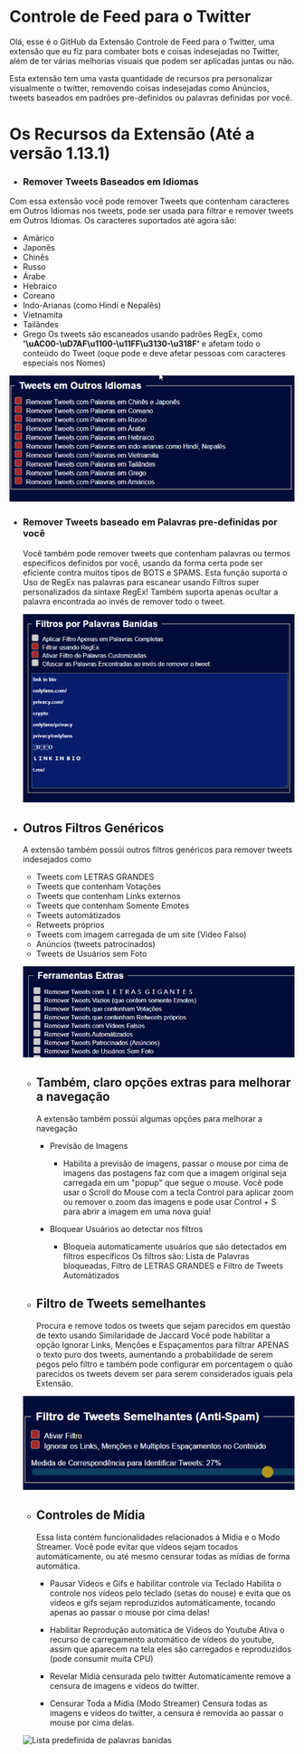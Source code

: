 # Controle de Feed para o Twitter

Olá, esse é o GitHub da Extensão Controle de Feed para o Twitter, uma extensão que eu fiz para combater bots e coisas indesejadas no Twitter, além de ter várias melhorias visuais que podem ser aplicadas juntas ou não.

Esta extensão tem uma vasta quantidade de recursos pra personalizar visualmente o twitter, removendo coisas indesejadas como Anúncios, tweets baseados em padrões pre-definidos ou palavras definidas por você.

# Os Recursos da Extensão (Até a versão 1.13.1)

- ### Remover Tweets Baseados em Idiomas

Com essa extensão você pode remover Tweets que contenham caracteres em Outros Idiomas nos tweets, pode ser usada para filtrar e remover tweets em Outros Idiomas.
Os caracteres suportados até agora são:
- Amárico
- Japonês
- Chinês
- Russo
- Árabe
- Hebraico
- Coreano
- Indo-Arianas (como Hindí e Nepalês)
- Vietnamita
- Tailândes
- Grego
 Os tweets são escaneados usando padrões RegEx, como **'\\uAC00-\\uD7AF\\u1100-\\u11FF\\u3130-\\u318F'** e afetam todo o conteúdo do Tweet (oque pode e deve afetar pessoas com caracteres especiais nos Nomes)

![Lista de Idiomas Suportados](img/idiomas.png)









- ### Remover Tweets baseado em Palavras pre-definidas por você
  Você também pode remover tweets que contenham palavras ou termos especificos definidos por você, usando da forma certa pode ser eficiente contra muitos tipos de BOTS e SPAMS. Esta função suporta o Uso de RegEx nas palavras para escanear usando Filtros super personalizados da sintaxe RegEx!
  Também suporta apenas ocultar a palavra encontrada ao invés de remover todo o tweet.

  ![Lista predefinida de palavras banidas](img/predefinidas.png)


- ## Outros Filtros Genéricos
  A extensão também possúi outros filtros genéricos para remover tweets indesejados como
  - Tweets com LETRAS GRANDES
  - Tweets que contenham Votações
  - Tweets que contenham Links externos
  - Tweets que contenham Somente Emotes
  - Tweets automátizados
  - Retweets próprios
  - Tweets com imagem carregada de um site (Video Falso)
  - Anúncios (tweets patrocinados)
  - Tweets de Usuários sem Foto
    
  ![Lista predefinida de palavras banidas](img/extraFiltros.png)


  - ## Também, claro opções extras para melhorar a navegação
    A extensão também possúi algumas opções para melhorar a navegação
    - Previsão de Imagens
       - Habilita a previsão de imagens, passar o mouse por cima de imagens das postagens faz com que a imagem original seja carregada em um "popup" que segue o mouse. Você pode usar o Scroll do Mouse com a tecla Control para aplicar zoom ou remover o zoom das imagens e pode usar Control + S para abrir a imagem em uma nova guia!
     
    - Bloquear Usuários ao detectar nos filtros
       - Bloqueia automaticamente usuários que são detectados em filtros específicos
      Os filtros são: Lista de Palavras bloqueadas, Filtro de LETRAS GRANDES e Filtro de Tweets Automátizados


  
   - ## Filtro de Tweets semelhantes
     Procura e remove todos os tweets que sejam parecidos em questão de texto usando Similaridade de Jaccard
     Você pode habilitar a opção Ignorar Links, Menções e Espaçamentos para filtrar APENAS o texto puro dos tweets, aumentando a probabilidade de serem pegos pelo filtro e também pode configurar em porcentagem o quão parecidos os tweets devem ser para serem considerados iguais pela Extensão. 
    
  ![Lista predefinida de palavras banidas](img/semelhantes.png)


   - ## Controles de Mídia
     Essa lista contém funcionalidades relacionados á Mídia e o Modo Streamer. Você pode evitar que vídeos sejam tocados automáticamente, ou até mesmo censurar todas as mídias de forma automática.

     - Pausar Vídeos e Gifs e habilitar controle via Teclado
       Habilita o controle nos vídeos pelo teclado (setas do nouse) e evita que os vídeos e gifs sejam reproduzidos automáticamente, tocando apenas ao passar o mouse por cima delas!

     - Habilitar Reprodução automática de Vídeos do Youtube
       Ativa o recurso de carregamento automático de vídeos do youtube, assim que aparecem na tela eles são carregados e reproduzidos (pode consumir muita CPU)

     - Revelar Mídia censurada pelo twitter
       Automaticamente remove a censura de imagens e vídeos do twitter.

     - Censurar Toda a Mídia (Modo Streamer)
       Censura todas as imagens e vídeos do twitter, a censura é removida ao passar o mouse por cima delas.
    
  ![Lista predefinida de palavras banidas](img/midias.png)
